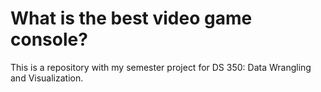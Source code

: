 # What is the best video game console?

This is a repository with my semester project for DS 350: Data Wrangling and Visualization.

